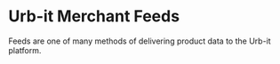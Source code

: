 # Urb-it Merchant Feeds

Feeds are one of many methods of delivering product data to
the Urb-it platform.